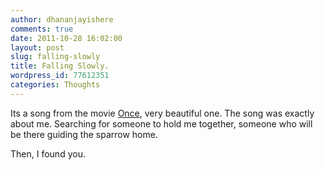 ```yaml
---
author: dhananjayishere
comments: true
date: 2011-10-28 16:02:00
layout: post
slug: falling-slowly
title: Falling Slowly.
wordpress_id: 77612351
categories: Thoughts
---
```


Its a song from the movie [Once](http://www.imdb.com/title/tt0907657/), very beautiful one. The song was exactly
about me. Searching for someone to hold me together, someone who will be
there guiding the sparrow home.

Then, I found you.
